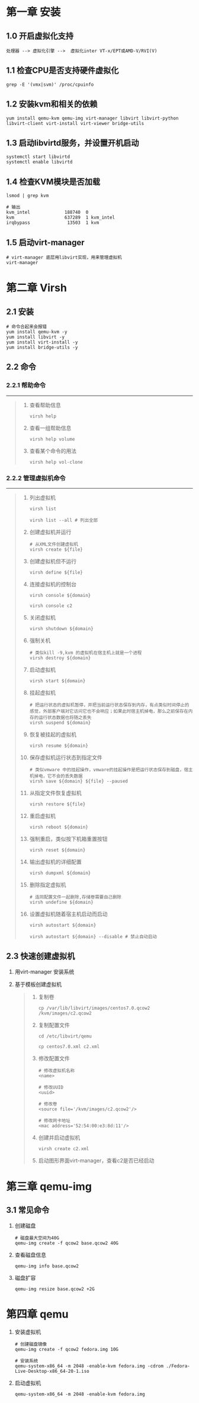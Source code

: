# 第一章 安装



## 1.0 开启虚拟化支持

```shell
处理器 --> 虚拟化引擎 -->  虚拟化inter VT-x/EPT或AMD-V/RVI(V)
```



## 1.1 检查CPU是否支持硬件虚拟化

```shell
grep -E '(vmx|svm)' /proc/cpuinfo
```



## 1.2 安装kvm和相关的依赖

```shell
yum install qemu-kvm qemu-img virt-manager libvirt libvirt-python libvirt-client virt-install virt-viewer bridge-utils
```



## 1.3 启动libvirtd服务，并设置开机启动

```shell
systemctl start libvirtd
systemctl enable libvirtd
```



## 1.4 检查KVM模块是否加载

```shell
lsmod | grep kvm

# 输出
kvm_intel             188740  0 
kvm                   637289  1 kvm_intel
irqbypass              13503  1 kvm
```



## 1.5 启动virt-manager

```shell
# virt-manager 底层用libvirt实现，用来管理虚拟机
virt-manager
```



# 第二章 Virsh



## 2.1 安装

```shell
# 命令合起来会报错
yum install qemu-kvm -y
yum install libvirt -y
yum install virt-install -y
yum install bridge-utils -y
```



## 2.2 命令



### 2.2.1 帮助命令

***

> 1. 查看帮助信息
>
>    ```shell
>    virsh help
>    ```
>
> 2. 查看一组帮助信息
>
>    ```shell
>    virsh help volume
>    ```
>
> 3. 查看某个命令的用法
>
>    ```shell
>    virsh help vol-clone
>    ```



### 2.2.2 管理虚拟机命令

***

> 1. 列出虚拟机
>
>    ```shell
>    virsh list
>
>    virsh list --all # 列出全部
>    ```
>
> 2. 创建虚拟机并运行
>
>    ```shell
>    # 从XML文件创建虚拟机
>    virsh create ${file}
>    ```
>
> 3. 创建虚拟机但不运行
>
>    ```shell
>    virsh define ${file}
>    ```
>
> 4. 连接虚拟机的控制台
>
>    ```shell
>    virsh console ${domain}
>
>    virsh console c2
>    ```
>
> 5. 关闭虚拟机
>
>    ```shell
>    virsh shutdown ${domain}
>    ```
>
> 6. 强制关机
>
>    ```shell
>    # 类似kill -9,kvm 的虚拟机在宿主机上就是一个进程
>    virsh destroy ${domain}
>    ```
>
> 7. 启动虚拟机
>
>    ```shell
>    virsh start ${domain}
>    ```
>
> 8. 挂起虚拟机
>
>    ```shell
>    # 把运行状态的虚拟机暂停，并把当前运行状态保存到内存，有点类似时间停止的感觉，外部客户端对它访问它也不会响应；如果此时宿主机掉电，那么之前保存在内存的运行状态数据也将随之丢失
>    virsh suspend ${domain}
>    ```
>
> 9. 恢复被挂起的虚拟机
>
>    ```shell
>    virsh resume ${domain}
>    ```
>
> 10. 保存虚拟机运行状态到指定文件
>
>     ```shell
>     # 类似vmware 中的挂起操作，vmware的挂起操作是把运行状态保存到磁盘，宿主机掉电，它不会的丢失数据
>     virsh save ${domain} ${file} --paused
>     ```
>
> 11. 从指定文件恢复虚拟机
>
>     ```shell
>     virsh restore ${file}
>     ```
>
> 12. 重启虚拟机
>
>     ```shell
>     virsh reboot ${domain}
>     ```
>
> 13. 强制重启，类似按下机箱重置按钮
>
>     ```shell
>     virsh reset ${domain}
>     ```
>
> 14. 输出虚拟机的详细配置
>
>     ```shell
>     virsh dumpxml ${domain}
>     ```
>
> 15. 删除指定虚拟机
>
>     ```shell
>     # 连同配置文件一起删除,存储卷需要自己删除
>     virsh undefine ${domain}
>     ```
>
> 16. 设置虚拟机随着宿主机启动而启动
>
>     ```shell
>     virsh autostart ${domain}
>
>     virsh autostart ${domain} --disable # 禁止自动启动
>     ```
>



## 2.3 快速创建虚拟机

1. 用virt-manager 安装系统

2. 基于模板创建虚拟机

   > 1. 复制卷
   >
   >    ```shell
   >    cp /var/lib/libvirt/images/centos7.0.qcow2 /kvm/images/c2.qcow2
   >    ```
   >
   > 2. 复制配置文件
   >
   >    ```shell
   >    cd /etc/libvirt/qemu
   >    
   >    cp centos7.0.xml c2.xml
   >    ```
   >
   > 3. 修改配置文件
   >
   >    ```shell
   >    # 修改虚拟机名称
   >    <name>
   >    
   >    # 修改UUID
   >    <uuid>
   >    
   >    # 修改卷
   >    <source file='/kvm/images/c2.qcow2'/>
   >    
   >    # 修改网卡地址
   >    <mac address='52:54:00:e3:8d:11'/>
   >    ```
   >
   > 4. 创建并启动虚拟机
   >
   >    ```shell
   >    virsh create c2.xml
   >    ```
   >
   > 5. 启动图形界面virt-manager，查看c2是否已经启动





# 第三章 qemu-img



## 3.1 常见命令

1. 创建磁盘

   ```shell
   # 磁盘最大空间为40G
   qemu-img create -f qcow2 base.qcow2 40G
   ```

2. 查看磁盘信息

   ```shell
   qemu-img info base.qcow2
   ```

3. 磁盘扩容

   ```shell
   qemu-img resize base.qcow2 +2G
   ```






# 第四章 qemu

1. 安装虚拟机

   ```shell
   # 创建磁盘镜像
   qemu-img create -f qcow2 fedora.img 10G
   
   # 安装系统
   qemu-system-x86_64 -m 2048 -enable-kvm fedora.img -cdrom ./Fedora-Live-Desktop-x86_64-20-1.iso
   ```

2. 启动虚拟机

   ```shell
   qemu-system-x86_64 -m 2048 -enable-kvm fedora.img
   ```

   